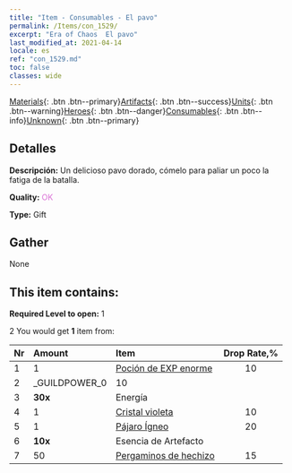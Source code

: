 ```yaml
---
title: "Item - Consumables - El pavo"
permalink: /Items/con_1529/
excerpt: "Era of Chaos  El pavo"
last_modified_at: 2021-04-14
locale: es
ref: "con_1529.md"
toc: false
classes: wide
---
```

 [Materials](/es/Items/){: .btn .btn--primary}[Artifacts](/es/Items/Artifacts/){: .btn .btn--success}[Units](/es/Items/Units/){: .btn .btn--warning}[Heroes](/es/Items/Heroes/){: .btn .btn--danger}[Consumables](/es/Items/Consumables/){: .btn .btn--info}[Unknown](/es/Items/Unknown/){: .btn .btn--primary}

## Detalles
 **Descripción:** Un delicioso pavo dorado, cómelo para paliar un poco la fatiga de la batalla.

 **Quality:** <span style="color: #DA70D6">OK</span>

 **Type:** Gift

## Gather

  None

## This item contains:

 **Required Level to open:** 1

 2 You would get **1** item  from:

  | Nr | Amount |     Item    | Drop Rate,% |
  |:---|:-------|:------------|:---------:|
  | 1 | 1 | [Poción de EXP enorme](/es/Items/con_703/) | 10 | 
  | 2 | _GUILDPOWER_0 | 10 | 
  | 3 |  **30x** | Energía |  | 15 | 
  | 4 | 1 | [Cristal violeta](/es/Items/con_720/) | 10 | 
  | 5 | 1 | [Pájaro Ígneo](/es/Items/unt_268/) | 20 | 
  | 6 |  **10x** | Esencia de Artefacto |  | 20 | 
  | 7 | 50 | [Pergaminos de hechizo](/es/Items/con_694/) | 15 | 

